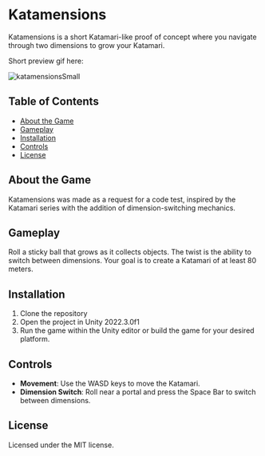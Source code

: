 # Katamensions

Katamensions is a short Katamari-like proof of concept where you navigate through two dimensions to grow your Katamari.

Short preview gif here:

![katamensionsSmall](https://github.com/user-attachments/assets/61926b92-a523-4da1-b732-106989f753bb)

## Table of Contents
- [About the Game](#about-the-game)
- [Gameplay](#gameplay)
- [Installation](#installation)
- [Controls](#controls)
- [License](#license)

## About the Game

Katamensions was made as a request for a code test, inspired by the Katamari series with the addition of dimension-switching mechanics.

## Gameplay

Roll a sticky ball that grows as it collects objects. The twist is the ability to switch between dimensions. Your goal is to create a Katamari of at least 80 meters.

## Installation

1. Clone the repository
2. Open the project in Unity 2022.3.0f1
3. Run the game within the Unity editor or build the game for your desired platform.

## Controls

- **Movement**: Use the WASD keys to move the Katamari.
- **Dimension Switch**: Roll near a portal and press the Space Bar to switch between dimensions.

## License

Licensed under the MIT license.
